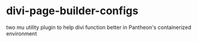 # divi-page-builder-configs
two mu utility plugin to help divi function better in Pantheon's containerized environment
